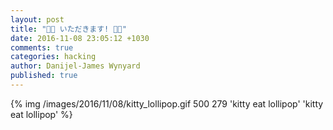 ```yaml
---
layout: post
title: "🍧🍵 いただきます! 🍡🍰"
date: 2016-11-08 23:05:12 +1030
comments: true
categories: hacking
author: Danijel-James Wynyard
published: true
---
```

{% img /images/2016/11/08/kitty_lollipop.gif 500 279 'kitty eat lollipop' 'kitty eat lollipop' %}


